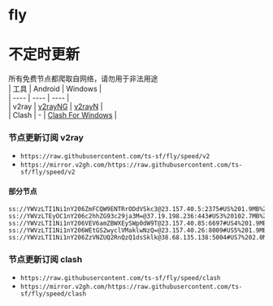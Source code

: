 # fly
# 不定时更新
所有免费节点都爬取自网络，请勿用于非法用途  
|  工具  | Android  | Windows  |  
|  ----  | ----   | ----  |  
| v2ray  | [v2rayNG](https://github.com/2dust/v2rayNG/releases) | [v2rayN](https://github.com/2dust/v2rayN/releases) |  
| Clash  | - | [Clash For Windows](https://github.com/2dust/clashN/releases) | 
  
### 节点更新订阅  v2ray
- `https://raw.githubusercontent.com/ts-sf/fly/speed/v2`  
- `https://mirror.v2gh.com/https://raw.githubusercontent.com/ts-sf/fly/speed/v2`  

#### 部分节点  
``` 
ss://YWVzLTI1Ni1nY206ZmFCQW9ENTRrODdVSkc3@23.157.40.5:2375#US%201.9MB%2Fs
ss://YWVzLTEyOC1nY206c2hhZG93c29ja3M=@37.19.198.236:443#US3%20102.7MB%2Fs
ss://YWVzLTI1Ni1nY206VEV6amZBWXEySWp0dW9T@23.157.40.85:6697#US4%201.9MB%2Fs
ss://YWVzLTI1Ni1nY206WEtGS2wyclVMaklwNzQ=@23.157.40.26:8009#US5%201.9MB%2Fs
ss://YWVzLTI1Ni1nY206ZzVNZUQ2RnQzQ1dsSklk@38.68.135.138:5004#US7%202.0MB%2Fs
```
### 节点更新订阅  clash
- `https://raw.githubusercontent.com/ts-sf/fly/speed/clash`  
- `https://mirror.v2gh.com/https://raw.githubusercontent.com/ts-sf/fly/speed/clash`  


